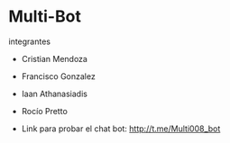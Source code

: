 # Multi-Bot
integrantes

- Cristian Mendoza 
- Francisco Gonzalez
- Iaan Athanasiadis 
- Rocío Pretto  

- Link para probar el chat bot: http://t.me/Multi008_bot
